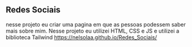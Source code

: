## Redes Sociais
nesse projeto eu criar uma pagina em que as pessoas podessem saber mais sobre mim.
Nesse projeto eu utilizei HTML, CSS e JS e utilizei a biblioteca Tailwind
https://nelsolaa.github.io/Redes_Sociais/